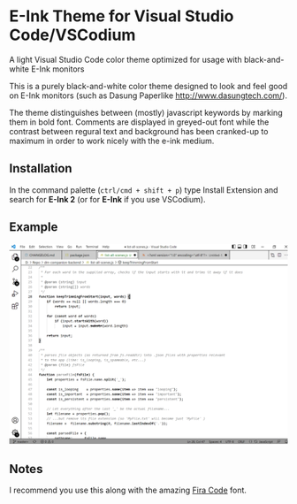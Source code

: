 # E-Ink Theme for Visual Studio Code/VSCodium
A light Visual Studio Code color theme optimized for usage with black-and-white E-Ink monitors

This is a purely black-and-white color theme designed to look and feel good on E-Ink monitors (such as Dasung Paperlike http://www.dasungtech.com/).

The theme distinguishes between (mostly) javascript keywords by marking them in bold font. Comments are displayed in greyed-out font while the contrast between regural text and background has been cranked-up to maximum in order to work nicely with the e-ink medium.

## Installation

In the command palette (`ctrl/cmd + shift + p`) type Install Extension and search for **E-Ink 2** (or for **E-Ink** if you use VSCodium).

## Example

![Example](https://github.com/Mufanza/vs-code-e-ink-theme/blob/master/peterbosak.e-ink-1.0.0/example-image.png)

## Notes
I recommend you use this along with the amazing [Fira Code](https://github.com/tonsky/FiraCode) font.

